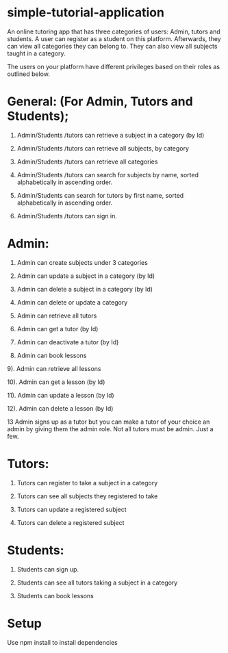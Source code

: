 # simple-tutorial-application

An online tutoring app that has three categories of users: Admin, tutors and students. A user can register as a student on this platform. Afterwards, they can view all categories they can belong to. They can also view all subjects taught in a category.

The users on your platform have different privileges based on their roles as outlined below.

# General: (For Admin, Tutors and Students);

1. Admin/Students /tutors can retrieve a subject in a category (by Id)

2. Admin/Students /tutors can retrieve all subjects, by category

3. Admin/Students /tutors can retrieve all categories

4. Admin/Students /tutors can search for subjects by name, sorted alphabetically in ascending order.

5. Admin/Students can search for tutors by first name, sorted alphabetically in ascending order.

6. Admin/Students /tutors can sign in.

# Admin:

1. Admin can create subjects under 3 categories

2. Admin can update a subject in a category (by Id)

3. Admin can delete a subject in a category (by Id)

4. Admin can delete or update a category

5. Admin can retrieve all tutors

6. Admin can get a tutor (by Id)

7. Admin can deactivate a tutor (by Id)

8. Admin can book lessons

9). Admin can retrieve all lessons

10). Admin can get a lesson (by Id)

11). Admin can update a lesson (by Id)

12). Admin can delete a lesson (by Id)

13 Admin signs up as a tutor but you can make a tutor of your choice an admin by giving them the admin role. Not all tutors must be admin. Just a few.

# Tutors:

1. Tutors can register to take a subject in a category

2. Tutors can see all subjects they registered to take

3. Tutors can update a registered subject

4. Tutors can delete a registered subject

# Students:

1. Students can sign up.

2. Students can see all tutors taking a subject in a category

3. Students can book lessons

# Setup

Use npm install to install dependencies
